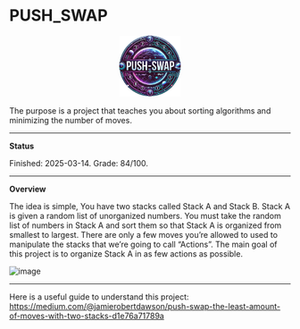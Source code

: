 # PUSH_SWAP

<p align="center">
  <a href="https://github.com/Albertoocbs/push_swap">
    <img src="https://github.com/Albertoocbs/push_swap/blob/main/image%20pushswap.png?raw=true" width="110"/>
  </a>
</p>

The purpose is a project that teaches you about sorting algorithms and minimizing the number of moves. 

---
**Status**

Finished: 2025-03-14. Grade: 84/100.

-------
**Overview**

The idea is simple, You have two stacks called Stack A and Stack B. Stack A is given a random list of unorganized numbers. 
You must take the random list of numbers in Stack A and sort them so that Stack A is organized from smallest to largest. 
There are only a few moves you’re allowed to used to manipulate the stacks that we’re going to call “Actions”. 
The main goal of this project is to organize Stack A in as few actions as possible.

![image](https://github.com/user-attachments/assets/30072420-9927-4631-a307-00c78da78707)

-----

Here is a useful guide to understand this project: https://medium.com/@jamierobertdawson/push-swap-the-least-amount-of-moves-with-two-stacks-d1e76a71789a
